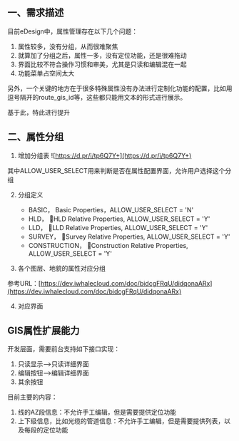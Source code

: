 
## 一、需求描述

目前eDesign中，属性管理存在以下几个问题：
1. 属性较多，没有分组，从而很难聚焦
2. 就算加了分组之后，属性一多，没有定位功能，还是很难拖动
3. 界面比较不符合操作习惯和审美，尤其是只读和编辑混在一起
4. 功能菜单占空间太大

另外，一个关键的地方在于很多特殊属性没有办法进行定制化功能的配置，比如用逗号隔开的route_gis_id等，这些都只能用文本的形式进行展示。

基于此，特此进行提升

## 二、属性分组

1. 增加分组表
![https://d.pr/i/tp6Q7Y+](https://d.pr/i/tp6Q7Y+)

其中ALLOW_USER_SELECT用来判断是否在属性配置界面，允许用户选择这个分组

2. 分组定义

	* BASIC， Basic Properties，ALLOW_USER_SELECT = 'N'
	* HLD， HLD Relative Properties, ALLOW_USER_SELECT = 'Y'
	* LLD， LLD Relative Properties, ALLOW_USER_SELECT = 'Y'
	* SURVEY， Survey Relative Properties, ALLOW_USER_SELECT = 'Y'
	* CONSTRUCTION， Construction Relative Properties, ALLOW_USER_SELECT = 'Y'

3. 各个图层、地貌的属性对应分组

参考URL：[https://dev.iwhalecloud.com/doc/bidcgFRqU/didqonaARx](https://dev.iwhalecloud.com/doc/bidcgFRqU/didqonaARx)

4. 对应界面


## GIS属性扩展能力

开发层面，需要前台支持如下接口实现：

1. 只读显示-->只读详细界面
2. 编辑按钮-->编辑详细界面
3. 其余按钮

目前主要的内容：
1. 线的AZ段信息：不允许手工编辑，但是需要提供定位功能
2. 上下级信息，比如光缆的管道信息：不允许手工编辑，但是需要提供列表，以及每段的定位功能

